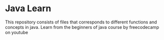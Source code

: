 # Java Learn

This repository consists of files that corresponds to different functions and concepts in java.
Learn from the beginners of java course by freecodecamp on youtube
